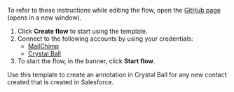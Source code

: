 To refer to these instructions while editing the flow, open the [GitHub page](https://github.com/ot4i/app-connect-templates/tree/main/resources/markdown/Create%20an%20annotation%20in%20Crystal%20Ball%20for%20any%20new%20contact%20created%20in%20Salesforce_instructions.md) (opens in a new window).

1. Click **Create flow** to start using the template.
2. Connect to the following accounts by using your credentials:
   - [MailChimp](https://www.ibm.com/docs/en/app-connect/containers_cd?topic=apps-salesforce)
   - [Crystal Ball](https://www.ibm.com/docs/en/app-connect/containers_cd?topic=apps-crystal-ball)
3. To start the flow, in the banner, click **Start flow**.


Use this template to create an annotation in Crystal Ball for any new contact created that is created in Salesforce.

